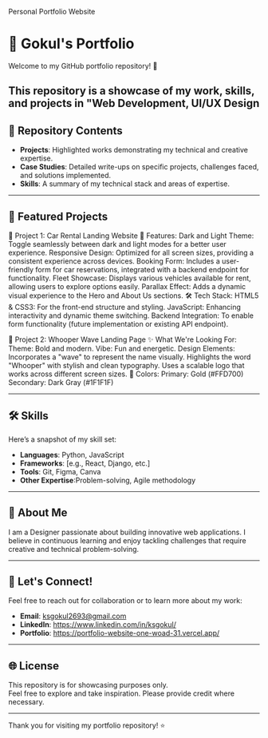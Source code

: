 Personal Portfolio Website
# 💼 Gokul's Portfolio  
Welcome to my GitHub portfolio repository! 🚀  

This repository is a showcase of my work, skills, and projects in "Web Development, UI/UX Design
---

## 📂 Repository Contents  
- **Projects**: Highlighted works demonstrating my technical and creative expertise.  
- **Case Studies**: Detailed write-ups on specific projects, challenges faced, and solutions implemented.  
- **Skills**: A summary of my technical stack and areas of expertise.  

---

## 🌟 Featured Projects  
🚗 Project 1: Car Rental Landing Website
🌟 Features:
  Dark and Light Theme: Toggle seamlessly between dark and light modes for a better user experience.
  Responsive Design: Optimized for all screen sizes, providing a consistent experience across devices.
  Booking Form: Includes a user-friendly form for car reservations, integrated with a backend endpoint for functionality.
  Fleet Showcase: Displays various vehicles available for rent, allowing users to explore options easily.
  Parallax Effect: Adds a dynamic visual experience to the Hero and About Us sections.
🛠️ Tech Stack:
  HTML5 & CSS3: For the front-end structure and styling.
  JavaScript: Enhancing interactivity and dynamic theme switching.
  Backend Integration: To enable form functionality (future implementation or existing API endpoint).

🌊 Project 2: Whooper Wave Landing Page
✨ What We're Looking For:
  Theme: Bold and modern.
  Vibe: Fun and energetic.
  Design Elements:
    Incorporates a "wave" to represent the name visually.
    Highlights the word "Whooper" with stylish and clean typography.
    Uses a scalable logo that works across different screen sizes.
🎨 Colors:
  Primary: Gold (#FFD700)
  Secondary: Dark Gray (#1F1F1F)

---

## 🛠️ Skills  
Here’s a snapshot of my skill set:  
- **Languages**:  Python, JavaScript  
- **Frameworks**: [e.g., React, Django, etc.]  
- **Tools**: Git, Figma, Canva
- **Other Expertise**:Problem-solving, Agile methodology

---

## 📜 About Me  
I am a Designer passionate about building innovative web applications. 
I believe in continuous learning and enjoy tackling challenges that require creative and technical problem-solving.  

---

## 🤝 Let's Connect!  
Feel free to reach out for collaboration or to learn more about my work:  
- **Email**: ksgokul2693@gmail.com 
- **LinkedIn**: https://www.linkedin.com/in/ksgokul/ 
- **Portfolio**: https://portfolio-website-one-woad-31.vercel.app/

---

## 🌐 License  
This repository is for showcasing purposes only.  
Feel free to explore and take inspiration. Please provide credit where necessary.  

---

Thank you for visiting my portfolio repository! ⭐  
